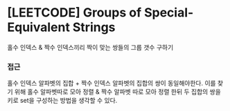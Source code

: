 # [LEETCODE] Groups of Special-Equivalent Strings

홀수 인덱스 & 짝수 인덱스끼리 짝이 맞는 쌍들의 그룹 갯수 구하기

### 접근

홀수 인덱스 알파벳의 집합 + 짝수 인덱스 알파벳의 집합의 쌍이 동일해야한다. 이를 찾기 위해 홀수 알파벳따로 모아 정렬 & 짝수 알파벳 따로 모아 정렬 한뒤 두 집합의 쌍을 키로 set을 구성하는 방법을 생각할 수 있다.
